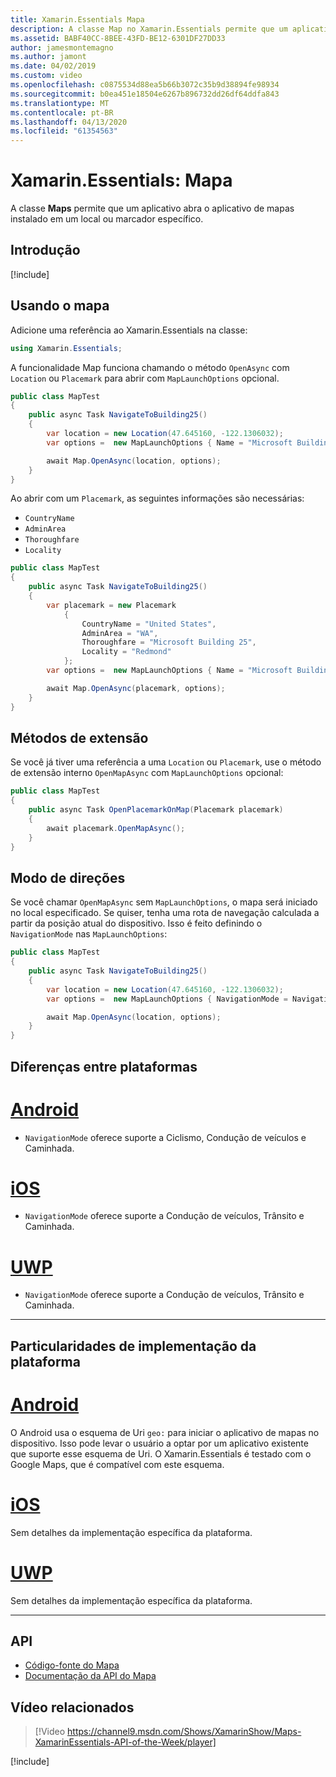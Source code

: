 ```yaml
---
title: Xamarin.Essentials Mapa
description: A classe Map no Xamarin.Essentials permite que um aplicativo abra o aplicativo de mapas instalado em um local ou marcador específico.
ms.assetid: BABF40CC-8BEE-43FD-BE12-6301DF27DD33
author: jamesmontemagno
ms.author: jamont
ms.date: 04/02/2019
ms.custom: video
ms.openlocfilehash: c0875534d88ea5b66b3072c35b9d38894fe98934
ms.sourcegitcommit: b0ea451e18504e6267b896732dd26df64ddfa843
ms.translationtype: MT
ms.contentlocale: pt-BR
ms.lasthandoff: 04/13/2020
ms.locfileid: "61354563"
---
```

# <a name="xamarinessentials-map"></a>Xamarin.Essentials: Mapa

A classe **Maps** permite que um aplicativo abra o aplicativo de mapas instalado em um local ou marcador específico.

## <a name="get-started"></a>Introdução

[!include[](~/essentials/includes/get-started.md)]

## <a name="using-map"></a>Usando o mapa

Adicione uma referência ao Xamarin.Essentials na classe:

```csharp
using Xamarin.Essentials;
```

A funcionalidade Map funciona chamando o método `OpenAsync` com `Location` ou `Placemark` para abrir com `MapLaunchOptions` opcional.

```csharp
public class MapTest
{
    public async Task NavigateToBuilding25()
    {
        var location = new Location(47.645160, -122.1306032);
        var options =  new MapLaunchOptions { Name = "Microsoft Building 25" };

        await Map.OpenAsync(location, options);
    }
}
```

Ao abrir com um `Placemark`, as seguintes informações são necessárias:

- `CountryName`
- `AdminArea`
- `Thoroughfare`
- `Locality`

```csharp
public class MapTest
{
    public async Task NavigateToBuilding25()
    {
        var placemark = new Placemark
            {
                CountryName = "United States",
                AdminArea = "WA",
                Thoroughfare = "Microsoft Building 25",
                Locality = "Redmond"
            };
        var options =  new MapLaunchOptions { Name = "Microsoft Building 25" };

        await Map.OpenAsync(placemark, options);
    }
}
```

## <a name="extension-methods"></a>Métodos de extensão

Se você já tiver uma referência a uma `Location` ou `Placemark`, use o método de extensão interno `OpenMapAsync` com `MapLaunchOptions` opcional:

```csharp
public class MapTest
{
    public async Task OpenPlacemarkOnMap(Placemark placemark)
    {
        await placemark.OpenMapAsync();
    }
}
```

## <a name="directions-mode"></a>Modo de direções

Se você chamar `OpenMapAsync` sem `MapLaunchOptions`, o mapa será iniciado no local especificado. Se quiser, tenha uma rota de navegação calculada a partir da posição atual do dispositivo. Isso é feito definindo o `NavigationMode` nas `MapLaunchOptions`:

```csharp
public class MapTest
{
    public async Task NavigateToBuilding25()
    {
        var location = new Location(47.645160, -122.1306032);
        var options =  new MapLaunchOptions { NavigationMode = NavigationMode.Driving };

        await Map.OpenAsync(location, options);
    }
}
```

## <a name="platform-differences"></a>Diferenças entre plataformas

# <a name="android"></a>[Android](#tab/android)

- `NavigationMode` oferece suporte a Ciclismo, Condução de veículos e Caminhada.

# <a name="ios"></a>[iOS](#tab/ios)

- `NavigationMode` oferece suporte a Condução de veículos, Trânsito e Caminhada.

# <a name="uwp"></a>[UWP](#tab/uwp)

- `NavigationMode` oferece suporte a Condução de veículos, Trânsito e Caminhada.

--------------

## <a name="platform-implementation-specifics"></a>Particularidades de implementação da plataforma

# <a name="android"></a>[Android](#tab/android)

O Android usa o esquema de Uri `geo:` para iniciar o aplicativo de mapas no dispositivo. Isso pode levar o usuário a optar por um aplicativo existente que suporte esse esquema de Uri.  O Xamarin.Essentials é testado com o Google Maps, que é compatível com este esquema.

# <a name="ios"></a>[iOS](#tab/ios)

Sem detalhes da implementação específica da plataforma.

# <a name="uwp"></a>[UWP](#tab/uwp)

Sem detalhes da implementação específica da plataforma.

--------------

## <a name="api"></a>API

- [Código-fonte do Mapa](https://github.com/xamarin/Essentials/tree/master/Xamarin.Essentials/Map)
- [Documentação da API do Mapa](xref:Xamarin.Essentials.Map)

## <a name="related-video"></a>Vídeo relacionados

> [!Video https://channel9.msdn.com/Shows/XamarinShow/Maps-XamarinEssentials-API-of-the-Week/player]

[!include[](~/essentials/includes/xamarin-show-essentials.md)]
